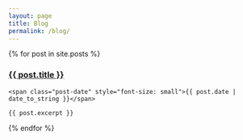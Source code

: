 ```yaml
---
layout: page
title: Blog
permalink: /blog/
---
```

<div>
  {% for post in site.posts %}
  <div class="post">
    <h3 class="post-title">
      <a href="{{ post.url }}">
        {{ post.title }}
      </a>
    </h3>

    <span class="post-date" style="font-size: small">{{ post.date | date_to_string }}</span>

    {{ post.excerpt }}
  </div>
  {% endfor %}
</div>
